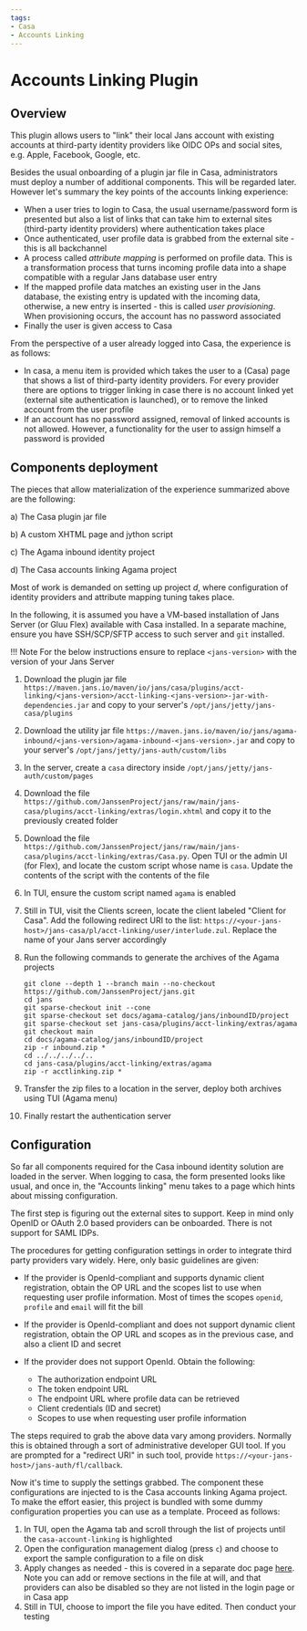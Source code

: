 ```yaml
---
tags:
- Casa
- Accounts Linking
---
```


# Accounts Linking Plugin

## Overview

This plugin allows users to "link" their local Jans account with existing accounts at third-party identity providers like OIDC OPs and social sites, e.g. Apple, Facebook, Google, etc.

Besides the usual onboarding of a plugin jar file in Casa, administrators must deploy a number of additional components. This will be regarded later. However let's summary the key points of the accounts linking experience:

- When a user tries to login to Casa, the usual username/password form is presented but also a list of links that can take him to external sites (third-party identity providers) where authentication takes place
- Once authenticated, user profile data is grabbed from the external site - this is all backchannel
- A process called _attribute mapping_ is performed on profile data. This is a transformation process that turns incoming profile data into a shape compatible with a regular Jans database user entry
- If the mapped profile data matches an existing user in the Jans database, the existing entry is updated with the incoming data, otherwise, a new entry is inserted - this is called _user provisioning_. When provisioning occurs, the account has no password associated  
- Finally the user is given access to Casa

From the perspective of a user already logged into Casa, the experience is as follows:

- In casa, a menu item is provided which takes the user to a (Casa) page that shows a list of third-party identity providers. For every provider there are options to trigger linking in case there is no account linked yet (external site authentication is launched), or to remove the linked account from the user profile 
- If an account has no password assigned, removal of linked accounts is not allowed. However, a functionality for the user to assign himself a password is provided

## Components deployment

The pieces that allow materialization of the experience summarized above are the following:

a) The Casa plugin jar file

b) A custom XHTML page and jython script

c) The Agama inbound identity project

d) The Casa accounts linking Agama project

Most of work is demanded on setting up project _d_, where configuration of identity providers and attribute mapping tuning takes place. 

In the following, it is assumed you have a VM-based installation of Jans Server (or Gluu Flex) available with Casa installed. In a separate machine, ensure you have SSH/SCP/SFTP access to such server and `git` installed. 

!!! Note
    For the below instructions ensure to replace `<jans-version>` with the version of your Jans Server

1. Download the plugin jar file `https://maven.jans.io/maven/io/jans/casa/plugins/acct-linking/<jans-version>/acct-linking-<jans-version>-jar-with-dependencies.jar` and copy to your server's `/opt/jans/jetty/jans-casa/plugins`

1. Download the utility jar file `https://maven.jans.io/maven/io/jans/agama-inbound/<jans-version>/agama-inbound-<jans-version>.jar` and copy to your server's `/opt/jans/jetty/jans-auth/custom/libs`

1. In the server, create a `casa` directory inside `/opt/jans/jetty/jans-auth/custom/pages`

1. Download the file `https://github.com/JanssenProject/jans/raw/main/jans-casa/plugins/acct-linking/extras/login.xhtml` and copy it to the previously created folder  

1. Download the file `https://github.com/JanssenProject/jans/raw/main/jans-casa/plugins/acct-linking/extras/Casa.py`. Open TUI or the admin UI (for Flex), and locate the custom script whose name is `casa`. Update the contents of the script with the contents of the file 

1. In TUI, ensure the custom script named `agama` is enabled

1. Still in TUI, visit the Clients screen, locate the client labeled "Client for Casa". Add the following redirect URI to the list: `https://<your-jans-host>/jans-casa/pl/acct-linking/user/interlude.zul`. Replace the name of your Jans server accordingly 

1. Run the following commands to generate the archives of the Agama projects
    
    ```
    git clone --depth 1 --branch main --no-checkout https://github.com/JanssenProject/jans.git
    cd jans
    git sparse-checkout init --cone
    git sparse-checkout set docs/agama-catalog/jans/inboundID/project
    git sparse-checkout set jans-casa/plugins/acct-linking/extras/agama
    git checkout main
    cd docs/agama-catalog/jans/inboundID/project
    zip -r inbound.zip *
    cd ../../../../..
    cd jans-casa/plugins/acct-linking/extras/agama
    zip -r acctlinking.zip *
    ```

1. Transfer the zip files to a location in the server, deploy both archives using TUI (Agama menu)

1. Finally restart the authentication server

## Configuration

So far all components required for the Casa inbound identity solution are loaded in the server. When logging to casa, the form presented looks like usual, and once in, the "Accounts linking" menu takes to a page which hints about missing configuration.  

The first step is figuring out the external sites to support. Keep in mind only OpenID or OAuth 2.0 based providers can be onboarded. There is not support for SAML IDPs.

The procedures for getting configuration settings in order to integrate third party providers vary widely. Here, only basic guidelines are given:

- If the provider is OpenId-compliant and supports dynamic client registration, obtain the OP URL and the scopes list to use when requesting user profile information. Most of times the scopes `openid`, `profile` and `email` will fit the bill 

- If the provider is OpenId-compliant and does not support dynamic client registration, obtain the OP URL and scopes as in the previous case, and also a client ID and secret

- If the provider does not support OpenId. Obtain the following:

    - The authorization endpoint URL
    - The token endpoint URL
    - The endpoint URL where profile data can be retrieved
    - Client credentials (ID and secret)
    - Scopes to use when requesting user profile information

The steps required to grab the above data vary among providers. Normally this is obtained through a sort of administrative developer GUI tool. If you are prompted for a "redirect URI" in such tool, provide `https://<your-jans-host>/jans-auth/fl/callback`.

Now it's time to supply the settings grabbed. The component these configurations are injected to is the Casa accounts linking Agama project. To make the effort easier, this project is bundled with some dummy configuration properties you can use as a template. Proceed as follows:

1. In TUI, open the Agama tab and scroll through the list of projects until the `casa-account-linking` is highlighted
1. Open the configuration management dialog (press `c`) and choose to export the sample configuration to a file on disk
1. Apply changes as needed - this is covered in a separate doc page [here](./accts-linking-agama.md). Note you can add or remove sections in the file at will, and that providers can also be disabled so they are not listed in the login page or in Casa app
1. Still in TUI, choose to import the file you have edited. Then conduct your testing
